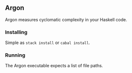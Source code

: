 ## Argon

Argon measures cyclomatic complexity in your Haskell code.

### Installing

Simple as ``stack install`` or ``cabal install``.

### Running

The Argon executable expects a list of file paths.
